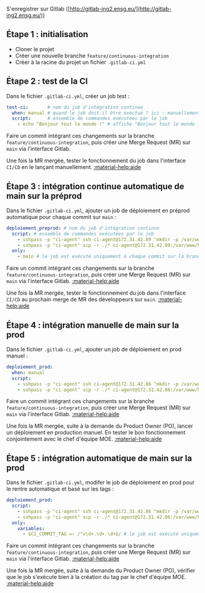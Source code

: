 S'enregistrer sur Gitlab ([http://gitlab-ing2.ensg.eu/](http://gitlab-ing2.ensg.eu/))

## Étape 1 : initialisation

- Cloner le projet
- Créer une nouvelle branche `feature/continuous-integration`
- Créer à la racine du projet un fichier `.gitlab-ci.yml`

## Étape 2 : test de la CI

Dans le fichier `.gitlab-ci.yml`, créer un job test :
```yaml
test-ci:       # nom du job d'intégration continue
  when: manual # quand le job doit-il être exectué ? ici : manuellement
  script:      # ensemble de commandes exécutées par le job
    - echo "Bonjour tout le monde !" # affiche "Bonjour tout le monde !"
```
Faire un commit intégrant ces changements sur la branche `feature/continuous-integration`, puis créer une Merge Request (MR) sur `main` via l'interface Gitlab.

Une fois la MR mergée, tester le fonctionnement du job dans l'interface `CI/CD` en le lançant manuellement. [:material-help:aide](gitlab/ci.md#acceder-a-linterface-dintegration-continue)

## Étape 3 : intégration continue automatique de main sur la préprod

Dans le fichier `.gitlab-ci.yml`, ajouter un job de déploiement en préprod automatique pour chaque commit sur `main` :
```yaml
deploiement_preprod: # nom du job d'intégration continue
  script: # ensemble de commandes exécutées par le job
    - sshpass -p "ci-agent" ssh ci-agent@172.31.42.89 "mkdir -p /var/www/html/VOTRE_PROJET" # crée le dossier s'il n'existe pas sur la machine de préprod
    - sshpass -p "ci-agent" scp -r ./* ci-agent@172.31.42.89:/var/www/html/VOTRE_PROJET     # copie le contenu du dépôt git dans le dossier créé
  only:
    - main # le job est exécuté uniquement à chaque commit sur la branche main
```
Faire un commit intégrant ces changements sur la branche `feature/continuous-integration`, puis créer une Merge Request (MR) sur `main` via l'interface Gitlab. [:material-help:aide](gitlab/mr.md#creer-une-merge-request)

Une fois la MR mergée, tester le fonctionnement du job dans l'interface `CI/CD` au prochain merge de MR des développeurs sur `main`. [:material-help:aide](gitlab/ci.md#acceder-a-linterface-dintegration-continue)

## Étape 4 : intégration manuelle de main sur la prod

Dans le fichier `.gitlab-ci.yml`, ajouter un job de déploiement en prod manuel :
```yaml
deploiement_prod:
  when: manual
  script:
    - sshpass -p "ci-agent" ssh ci-agent@172.31.42.86 "mkdir -p /var/www/html/VOTRE_PROJET"
    - sshpass -p "ci-agent" scp -r ./* ci-agent@172.31.42.86:/var/www/html/VOTRE_PROJET
```
Faire un commit intégrant ces changements sur la branche `feature/continuous-integration`, puis créer une Merge Request (MR) sur `main` via l'interface Gitlab. [:material-help:aide](gitlab/mr.md#creer-une-merge-request)

Une fois la MR mergée, suite à la demande du Product Owner (PO), lancer un déploiement en production manuel. En tester le bon fonctionnement conjointement avec le chef d'équipe MOE. [:material-help:aide](gitlab/ci.md#acceder-a-linterface-dintegration-continue)

## Étape 5 : intégration automatique de main sur la prod

Dans le fichier `.gitlab-ci.yml`, modifer le job de déploiement en prod pour le rentre automatique et basé sur les tags :

```yaml
deploiement_prod:
  script:
    - sshpass -p "ci-agent" ssh ci-agent@172.31.42.86 "mkdir -p /var/www/html/VOTRE_PROJET"
    - sshpass -p "ci-agent" scp -r ./* ci-agent@172.31.42.86:/var/www/html/VOTRE_PROJET
  only:
    variables:
      - $CI_COMMIT_TAG =~ /^v\d+.\d+.\d+$/ # le job est exécuté uniquement à chaque commit dont le tag correspond à un nom du type v(nombre).(nombre).(nombre)
```

Faire un commit intégrant ces changements sur la branche `feature/continuous-integration`, puis créer une Merge Request (MR) sur `main` via l'interface Gitlab. [:material-help:aide](gitlab/mr.md#creer-une-merge-request)

Une fois la MR mergée, suite à la demande du Product Owner (PO), vérifier que le job s'exécute bien à la création du tag par le chef d'équipe MOE. [:material-help:aide](gitlab/ci.md#acceder-a-linterface-dintegration-continue)
